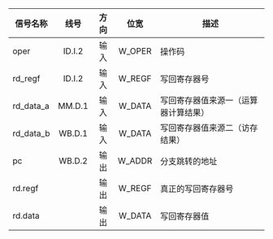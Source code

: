 | 信号名称  |  线号  | 方向 |  位宽  | 描述                                 |
| --------- | :----: | :--: | :----: | ------------------------------------ |
| oper      | ID.I.2 | 输入 | W_OPER | 操作码                               |
| rd_regf   | ID.I.2 | 输入 | W_REGF | 写回寄存器号                         |
| rd_data_a | MM.D.1 | 输入 | W_DATA | 写回寄存器值来源一（运算器计算结果） |
| rd_data_b | WB.D.1 | 输入 | W_DATA | 写回寄存器值来源二（访存结果）       |
| pc        | WB.D.2 | 输出 | W_ADDR | 分支跳转的地址                       |
| rd.regf   |        | 输出 | W_REGF | 真正的写回寄存器号                   |
| rd.data   |        | 输出 | W_DATA | 写回寄存器值                         |

